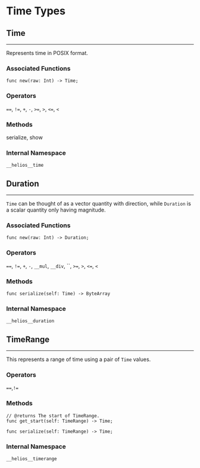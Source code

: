 # Time Types

## Time
---

Represents time in POSIX format.

### Associated Functions

```go, noplaypen
func new(raw: Int) -> Time;
```

### Operators

`==`, `!=`, `+`, `-`, `>=`, `>`, `<=`, `<`

### Methods

serialize, show

### Internal Namespace

`__helios__time`

## Duration

---

`Time` can be thought of as a vector quantity with direction, while `Duration` is a scalar quantity only having magnitude.

### Associated Functions

```go, noplaypen
func new(raw: Int) -> Duration;
```

### Operators

`==`, `!=`, `+`, `-`, `__mul`, `__div`, ``, `>=`, `>`, `<=`, `<`

### Methods

```go, noplaypen
func serialize(self: Time) -> ByteArray
```

### Internal Namespace

`__helios__duration`

## TimeRange

---

This represents a range of time using a pair of `Time` values.

### Operators

`==`,`!=`

### Methods

```go, noplaypen
// @returns The start of TimeRange.
func get_start(self: TimeRange) -> Time;

func serialize(self: TimeRange) -> Time;
```

### Internal Namespace

`__helios__timerange`
